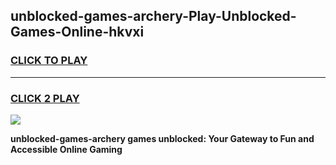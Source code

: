 
## unblocked-games-archery-Play-Unblocked-Games-Online-hkvxi
<h3>
<a href="https://premium76.site?title=unblocked-games-archery&ref=25A">CLICK TO PLAY</a></h3>
<hr>

<h3>
<a href="https://premium76.site?title=unblocked-games-archery&ref=25A">CLICK 2 PLAY</a>
  
</h3>

<a href="https://premium76.site?title=unblocked-games-archery&ref=25A"><img src="https://clearcache.store/games.png"></a>


**unblocked-games-archery games unblocked: Your Gateway to Fun and Accessible Online Gaming**
